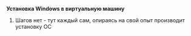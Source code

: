 **Установка Windows в виртуальную машину**

1. Шагов нет - тут каждый сам, опираясь на свой опыт производит установку ОС